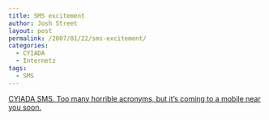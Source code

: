 ```yaml
---
title: SMS excitement
author: Josh Street
layout: post
permalink: /2007/01/22/sms-excitement/
categories:
  - CYIADA
  - Internetz
tags:
  - SMS
---
```

[CYIADA SMS. Too many horrible acronyms, but it&#8217;s coming to a mobile near you soon.][1]

 [1]: http://cyiada.com/blog/sms-excitement/